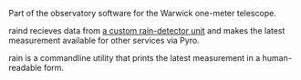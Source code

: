 Part of the observatory software for the Warwick one-meter telescope.

raind recieves data from [a custom rain-detector unit](https://github.com/warwick-one-metre/raindetector) and
makes the latest measurement available for other services via Pyro.

rain is a commandline utility that prints the latest measurement in a human-readable form.
